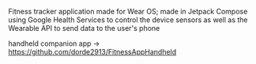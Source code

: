 Fitness tracker application made for Wear OS; 
made in Jetpack Compose using Google Health Services to control
 the device sensors as well as the Wearable API to send data to the user's phone



handheld companion app -> https://github.com/dorde2913/FitnessAppHandheld
